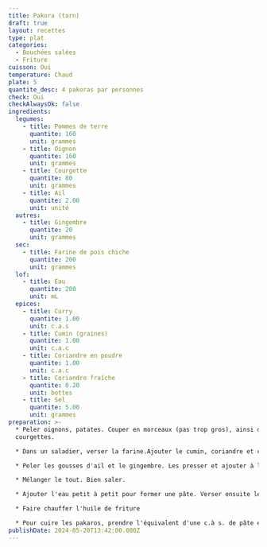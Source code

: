 ```yaml
---
title: Pakora (tarn)
draft: true
layout: recettes
type: plat
categories:
  - Bouchées salées
  - Friture
cuisson: Oui
temperature: Chaud
plate: 5
quantite_desc: 4 pakoras par personnes
check: Oui
checkAlwaysOk: false
ingredients:
  legumes:
    - title: Pommes de terre
      quantite: 160
      unit: grammes
    - title: Oignon
      quantite: 160
      unit: grammes
    - title: Courgette
      quantite: 80
      unit: grammes
    - title: Ail
      quantite: 2.00
      unit: unité
  autres:
    - title: Gingembre
      quantite: 20
      unit: grammes
  sec:
    - title: Farine de pois chiche
      quantite: 200
      unit: grammes
  lof:
    - title: Eau
      quantite: 200
      unit: mL
  epices:
    - title: Curry
      quantite: 1.00
      unit: c.a.s
    - title: Cumin (graines) 
      quantite: 1.00
      unit: c.a.c
    - title: Coriandre en poudre
      quantite: 1.00
      unit: c.a.c
    - title: Coriandre fraîche
      quantite: 0.20
      unit: bottes
    - title: Sel
      quantite: 5.00
      unit: grammes
preparation: >-
  * Peler oignons, patates. Couper en morceaux (pas trop gros), ainsi que les
  courgettes.

  * Dans un saladier, verser la farine.Ajouter le cumin, coriandre et coriandre fraîche ciselée.

  * Peler les gousses d'ail et le gingembre. Les presser et ajouter à la farine.

  * Mélanger le tout. Bien saler.

  * Ajouter l'eau petit à petit pour former une pâte. Verser ensuite les morceaux de légumes et bien mélanger pour qu'ils soient recouverts de pâte.

  * Faire chauffer l'huile de friture

  * Pour cuire les pakaros, prendre l'équivalent d'une c.à s. de pâte et verser dans l'huile. Retourner de temps en temps. Lorsque le pakora est bien doré, le sortir de l'huile et disposer sur du papier absorbant.
publishDate: 2024-05-20T13:42:00.000Z
---
```

